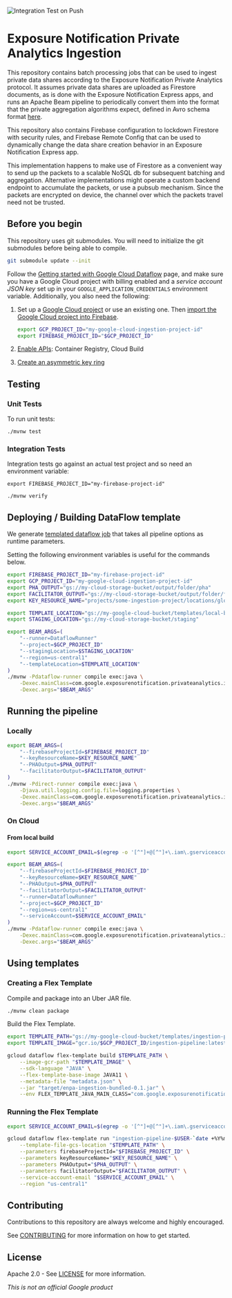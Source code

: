 ![Integration Test on Push](https://github.com/google/exposure-notifications-private-analytics-ingestion/workflows/Integration%20Test%20on%20Push/badge.svg?branch=main)

# Exposure Notification Private Analytics Ingestion

This repository contains batch processing jobs that can be used to ingest
private data shares according to the Exposure Notification Private Analytics
protocol. It assumes private data shares are uploaded as Firestore documents,
as is done with the Exposure Notification Express apps, and runs an Apache
Beam pipeline to periodically convert them into the format that the private
aggregation algorithms expect, defined in Avro schema format
[here](https://github.com/abetterinternet/prio-server/tree/master/avro-schema).

This repository also contains Firebase configuration to lockdown Firestore
with security rules, and Firebase Remote Config that can be used to
dynamically change the data share creation behavior in an Exposure
Notification Express app.

This implementation happens to make use of Firestore as a convenient way to
send up the packets to a scalable NoSQL db for subsequent batching and aggregation.
Alternative implementations might operate a custom backend endpoint to accumulate
the packets, or use a pubsub mechanism. Since the packets are encrypted on device,
the channel over which the packets travel need not be trusted.

## Before you begin

This repository uses git submodules. You will need to initialize the git submodules 
before being able to compile.
```sh
git submodule update --init
```

Follow the
[Getting started with Google Cloud Dataflow](https://github.com/GoogleCloudPlatform/java-docs-samples/blob/master/dataflow/README.md)
page, and make sure you have a Google Cloud project with billing enabled
and a *service account JSON key* set up in your `GOOGLE_APPLICATION_CREDENTIALS` environment variable.
Additionally, you also need the following:

1. Set up a
    [Google Cloud project](https://console.cloud.google.com/projectcreate) or use an existing one.
    Then [import the Google Cloud project into Firebase](https://cloud.google.com/firestore/docs/client/get-firebase).

    ```sh
    export GCP_PROJECT_ID="my-google-cloud-ingestion-project-id"
    export FIREBASE_PROJECT_ID="$GCP_PROJECT_ID"
    ```

1. [Enable APIs](https://console.cloud.google.com/flows/enableapi?apiid=containerregistry.googleapis.com,cloudbuild.googleapis.com):
    Container Registry, Cloud Build

1. [Create an asymmetric key ring](https://cloud.google.com/kms/docs/creating-asymmetric-keys)

<!-- TODO: set the roles needed for the service account -->

## Testing

### Unit Tests

To run unit tests:

```shell script
./mvnw test
```

### Integration Tests

Integration tests go against an actual test project and so need an environment
variable:

```shell script
export FIREBASE_PROJECT_ID="my-firebase-project-id"

./mvnw verify
```

## Deploying / Building DataFlow template

We generate [templated dataflow job](https://cloud.google.com/dataflow/docs/guides/templates/overview#templated-dataflow-jobs)
that takes all pipeline options as runtime parameters.

Setting the following environment variables is useful for the commands below.

```sh
export FIREBASE_PROJECT_ID="my-firebase-project-id"
export GCP_PROJECT_ID="my-google-cloud-ingestion-project-id"
export PHA_OUTPUT="gs://my-cloud-storage-bucket/output/folder/pha"
export FACILITATOR_OUTPUT="gs://my-cloud-storage-bucket/output/folder/faciliator"
export KEY_RESOURCE_NAME="projects/some-ingestion-project/locations/global/keyRings/some-signature-key-ring/cryptoKeys/some-signature-key/cryptoKeyVersions/1"
```

```sh
export TEMPLATE_LOCATION="gs://my-google-cloud-bucket/templates/local-build-`date +'%Y-%m-%d-%H-%M'`"
export STAGING_LOCATION="gs://my-cloud-storage-bucket/staging"

export BEAM_ARGS=(
    "--runner=DataflowRunner"
    "--project=$GCP_PROJECT_ID"
    "--stagingLocation=$STAGING_LOCATION"
    "--region=us-central1"
    "--templateLocation=$TEMPLATE_LOCATION"
)
./mvnw -Pdataflow-runner compile exec:java \
    -Dexec.mainClass=com.google.exposurenotification.privateanalytics.ingestion.IngestionPipeline \
    -Dexec.args="$BEAM_ARGS"
```

## Running the pipeline

### Locally

```sh
export BEAM_ARGS=(
    "--firebaseProjectId=$FIREBASE_PROJECT_ID"
    "--keyResourceName=$KEY_RESOURCE_NAME"
    "--PHAOutput=$PHA_OUTPUT"
    "--facilitatorOutput=$FACILITATOR_OUTPUT"
)
./mvnw -Pdirect-runner compile exec:java \
    -Djava.util.logging.config.file=logging.properties \
    -Dexec.mainClass=com.google.exposurenotification.privateanalytics.ingestion.IngestionPipeline \
    -Dexec.args="$BEAM_ARGS"
```

### On Cloud

#### From local build

```sh
export SERVICE_ACCOUNT_EMAIL=$(egrep -o '[^"]+@[^"]+\.iam\.gserviceaccount\.com' $GOOGLE_APPLICATION_CREDENTIALS)

export BEAM_ARGS=(
    "--firebaseProjectId=$FIREBASE_PROJECT_ID"
    "--keyResourceName=$KEY_RESOURCE_NAME"
    "--PHAOutput=$PHA_OUTPUT"
    "--facilitatorOutput=$FACILITATOR_OUTPUT"
    "--runner=DataflowRunner"
    "--project=$GCP_PROJECT_ID"
    "--region=us-central1"
    "--serviceAccount=$SERVICE_ACCOUNT_EMAIL"
)
./mvnw -Pdataflow-runner compile exec:java \
    -Dexec.mainClass=com.google.exposurenotification.privateanalytics.ingestion.IngestionPipeline \
    -Dexec.args="$BEAM_ARGS"
```

## Using templates

### Creating a Flex Template

Compile and package into an Uber JAR file.

```sh
./mvnw clean package
```

Build the Flex Template.

```sh
export TEMPLATE_PATH="gs://my-google-cloud-bucket/templates/ingestion-pipeline.json"
export TEMPLATE_IMAGE="gcr.io/$GCP_PROJECT_ID/ingestion-pipeline:latest"

gcloud dataflow flex-template build $TEMPLATE_PATH \
    --image-gcr-path "$TEMPLATE_IMAGE" \
    --sdk-language "JAVA" \
    --flex-template-base-image JAVA11 \
    --metadata-file "metadata.json" \
    --jar "target/enpa-ingestion-bundled-0.1.jar" \
    --env FLEX_TEMPLATE_JAVA_MAIN_CLASS="com.google.exposurenotification.privateanalytics.ingestion.IngestionPipeline"
```

### Running the Flex Template

```sh
export SERVICE_ACCOUNT_EMAIL=$(egrep -o '[^"]+@[^"]+\.iam\.gserviceaccount\.com' $GOOGLE_APPLICATION_CREDENTIALS)

gcloud dataflow flex-template run "ingestion-pipeline-$USER-`date +%Y%m%d-%H%M%S`" \
    --template-file-gcs-location "$TEMPLATE_PATH" \
    --parameters firebaseProjectId="$FIREBASE_PROJECT_ID" \
    --parameters keyResourceName="$KEY_RESOURCE_NAME" \
    --parameters PHAOutput="$PHA_OUTPUT" \
    --parameters facilitatorOutput="$FACILITATOR_OUTPUT" \
    --service-account-email "$SERVICE_ACCOUNT_EMAIL" \
    --region "us-central1"
```

## Contributing

Contributions to this repository are always welcome and highly encouraged.

See [CONTRIBUTING](docs/contributing.md) for more information on how to get started.

## License

Apache 2.0 - See [LICENSE](LICENSE) for more information.

*This is not an official Google product*